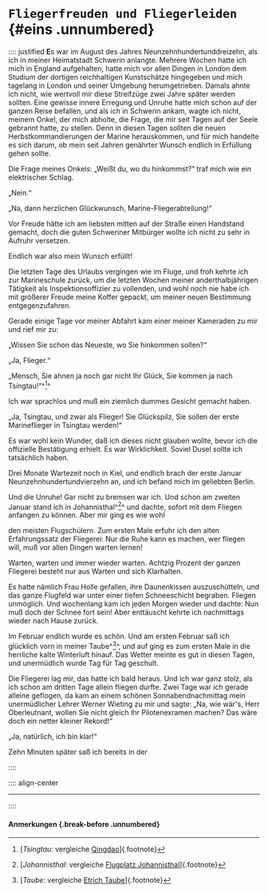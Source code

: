 # `Fliegerfreuden und Fliegerleiden` {#eins .unnumbered}

:::: justified
**E**s war im August des Jahres
Neunzehnhundertunddreizehn, als ich in meiner Heimatstadt
Schwerin anlangte. Mehrere Wochen hatte ich mich
in England aufgehalten, hatte mich vor allen
Dingen in London dem Studium der dortigen
reichhaltigen Kunstschätze hingegeben und mich tagelang
in London und seiner Umgebung herumgetrieben.
Damals ahnte ich nicht, wie wertvoll mir diese
Streifzüge zwei Jahre später werden sollten.
Eine gewisse innere Erregung und Unruhe
hatte mich schon auf der ganzen Reise befallen,
und als ich in Schwerin ankam, wagte ich nicht,
meinem Onkel, der mich abholte, die Frage, die
mir seit Tagen auf der Seele gebrannt hatte, zu
stellen. Denn in diesen Tagen sollten die neuen
Herbstkommandierungen der Marine herauskommen, und für mich handelte es sich
darum, ob mein seit Jahren genährter Wunsch endlich in
Erfüllung gehen sollte.

Die Frage meines Onkels: „Weißt du, wo du
hinkommst?“ traf mich wie ein elektrischer Schlag.

„Nein.“

„Na, dann herzlichen Glückwunsch, Marine-Fliegerabteilung!“

Vor Freude hätte ich am liebsten mitten auf
der Straße einen Handstand gemacht, doch die
guten Schweriner Mitbürger wollte ich nicht zu
sehr in Aufruhr versetzen.

Endlich war also mein Wunsch erfüllt!

Die letzten Tage des Urlaubs vergingen wie
im Fluge, und froh kehrte ich zur Marineschule
zurück, um die letzten Wochen meiner anderthalbjährigen Tätigkeit als
Inspektionsoffizier zu vollenden, und wohl noch nie habe ich mit größerer
Freude meine Koffer gepackt, um meiner neuen Bestimmung entgegenzufahren.

Gerade einige Tage vor meiner Abfahrt kam
einer meiner Kameraden zu mir und rief mir zu:

„Wissen Sie schon das Neueste, wo Sie hinkommen sollen?“

„Ja, Flieger.“

„Mensch, Sie ahnen ja noch gar nicht Ihr
Glück, Sie kommen ja nach Tsingtau!“^[^001]^

Ich war sprachlos und muß ein ziemlich
dummes Gesicht gemacht haben.

„Ja, Tsingtau, und zwar als Flieger! Sie
Glückspilz, Sie sollen der erste Marineflieger in
Tsingtau werden!“

Es war wohl kein Wunder, daß ich dieses nicht
glauben wollte, bevor ich die offizielle Bestätigung
erhielt. Es war Wirklichkeit. Soviel Dusel sollte
ich tatsächlich haben.

Drei Monate Wartezeit noch in Kiel, und endlich brach der erste Januar
Neunzehnhundertundvierzehn an, und ich befand mich im geliebten Berlin.

Und die Unruhe! Gar nicht zu bremsen war ich.
Und schon am zweiten Januar stand ich in
Johannisthal^[^002]^ und dachte, sofort mit dem Fliegen
anfangen zu können. Aber mir ging es wie wohl

den meisten Flugschülern. Zum ersten Male
erfuhr ich den alten Erfahrungssatz der Fliegerei:
Nur die Ruhe kann es machen, wer fliegen will,
muß vor allen Dingen warten lernen!

Warten, warten und immer wieder warten.
Achtzig Prozent der ganzen Fliegerei besteht nur
aus Warten und sich Klarhalten.

Es hatte nämlich Frau Holle gefallen, ihre
Daunenkissen auszuschütteln, und das ganze Flugfeld
war unter einer tiefen Schneeschicht begraben.
Fliegen unmöglich. Und wochenlang kam
ich jeden Morgen wieder und dachte: Nun muß
doch der Schnee fort sein! Aber enttäuscht kehrte
ich nachmittags wieder nach Hause zurück.

Im Februar endlich wurde es schön. Und am
ersten Februar saß ich glücklich vorn in meiner
Taube^[^003]^, und auf ging es zum ersten Male in die
herrliche kalte Winterluft hinauf. Das Wetter
meinte es gut in diesen Tagen, und unermüdlich
wurde Tag für Tag geschult.

Die Fliegerei lag mir, das hatte ich bald heraus.
Und ich war ganz stolz, als ich schon am dritten
Tage allein fliegen durfte. Zwei Tage war ich
gerade alleine geflogen, da kam an einem schönen
Sonnabendnachmittag mein unermüdlicher Lehrer
Werner Wieting zu mir und sagte: „Na, wie
wär's, Herr Oberleutnant, wollen Sie nicht gleich
Ihr Pilotenexramen machen? Das wäre doch ein
netter kleiner Rekord!“

„Ja, natürlich, ich bin klar!“

Zehn Minuten später saß ich bereits in der

::::

:::: align-center
****
::::

#### **Anmerkungen** {.break-before .unnumbered}

[^001]: [*Tsingtau*: vergleiche [Qingdao](https://de.wikipedia.org/wiki/Qingdao)]{.footnote}

[^002]: [*Johannisthal*: vergleiche [Flugplatz Johannisthal](https://de.wikipedia.org/wiki/Flugplatz_Johannisthal)]{.footnote}

[^003]: [*Taube*: vergleiche [Etrich Taube](https://de.wikipedia.org/wiki/Etrich_Taube)]{.footnote}
